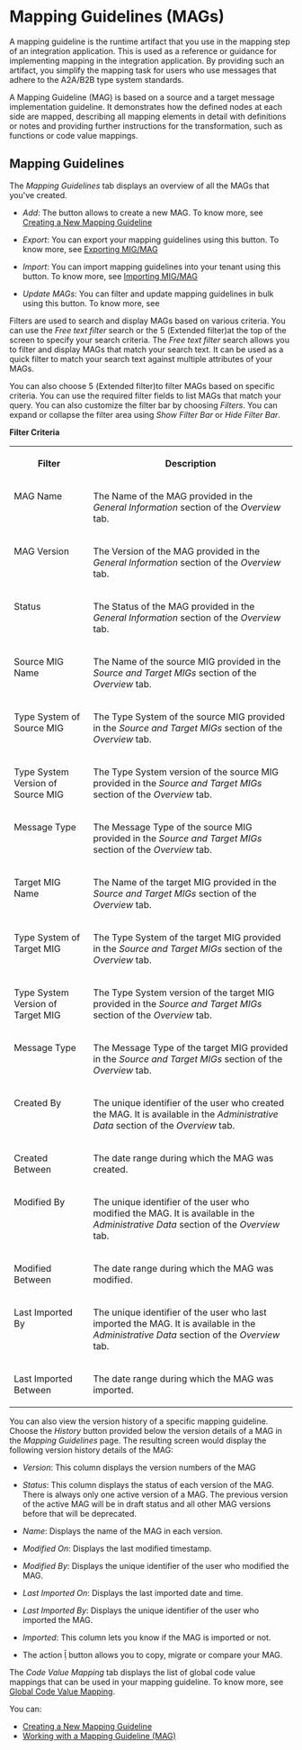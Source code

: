 <!-- loio42124f465fc0472a8ab0de30aa14edef -->

<link rel="stylesheet" type="text/css" href="../css/sap-icons.css"/>

# Mapping Guidelines \(MAGs\)



A mapping guideline is the runtime artifact that you use in the mapping step of an integration application. This is used as a reference or guidance for implementing mapping in the integration application. By providing such an artifact, you simplify the mapping task for users who use messages that adhere to the A2A/B2B type system standards.

A Mapping Guideline \(MAG\) is based on a source and a target message implementation guideline. It demonstrates how the defined nodes at each side are mapped, describing all mapping elements in detail with definitions or notes and providing further instructions for the transformation, such as functions or code value mappings.



<a name="loio42124f465fc0472a8ab0de30aa14edef__section_cl4_ttt_d4b"/>

## Mapping Guidelines

The *Mapping Guidelines* tab displays an overview of all the MAGs that you've created.

-   *Add*: The button allows to create a new MAG. To know more, see [Creating a New Mapping Guideline](creating-a-new-mapping-guideline-a42920e.md)

-   *Export*: You can export your mapping guidelines using this button. To know more, see [Exporting MIG/MAG](exporting-mig-mag-c8bba26.md)
-   *Import*: You can import mapping guidelines into your tenant using this button. To know more, see [Importing MIG/MAG](importing-mig-mag-7139aad.md)
-   *Update MAGs*: You can filter and update mapping guidelines in bulk using this button. To know more, see

Filters are used to search and display MAGs based on various criteria. You can use the *Free text filter* search or the <span class="SAP-icons"></span> \(Extended filter\)at the top of the screen to specify your search criteria. The *Free text filter* search allows you to filter and display MAGs that match your search text. It can be used as a quick filter to match your search text against multiple attributes of your MAGs.

You can also choose <span class="SAP-icons"></span> \(Extended filter\)to filter MAGs based on specific criteria. You can use the required filter fields to list MAGs that match your query. You can also customize the filter bar by choosing *Filters*. You can expand or collapse the filter area using *Show Filter Bar* or *Hide Filter Bar*.

**Filter Criteria**


<table>
<tr>
<th valign="top">

Filter

</th>
<th valign="top">

Description

</th>
</tr>
<tr>
<td valign="top">

MAG Name

</td>
<td valign="top">

The Name of the MAG provided in the *General Information* section of the *Overview* tab.

</td>
</tr>
<tr>
<td valign="top">

MAG Version

</td>
<td valign="top">

The Version of the MAG provided in the *General Information* section of the *Overview* tab.

</td>
</tr>
<tr>
<td valign="top">

Status

</td>
<td valign="top">

The Status of the MAG provided in the *General Information* section of the *Overview* tab.

</td>
</tr>
<tr>
<td valign="top">

Source MIG Name

</td>
<td valign="top">

The Name of the source MIG provided in the *Source and Target MIGs* section of the *Overview* tab.

</td>
</tr>
<tr>
<td valign="top">

Type System of Source MIG

</td>
<td valign="top">

The Type System of the source MIG provided in the *Source and Target MIGs* section of the *Overview* tab.

</td>
</tr>
<tr>
<td valign="top">

Type System Version of Source MIG

</td>
<td valign="top">

The Type System version of the source MIG provided in the *Source and Target MIGs* section of the *Overview* tab.

</td>
</tr>
<tr>
<td valign="top">

Message Type

</td>
<td valign="top">

The Message Type of the source MIG provided in the *Source and Target MIGs* section of the *Overview* tab.

</td>
</tr>
<tr>
<td valign="top">

Target MIG Name

</td>
<td valign="top">

The Name of the target MIG provided in the *Source and Target MIGs* section of the *Overview* tab.

</td>
</tr>
<tr>
<td valign="top">

Type System of Target MIG

</td>
<td valign="top">

The Type System of the target MIG provided in the *Source and Target MIGs* section of the *Overview* tab.

</td>
</tr>
<tr>
<td valign="top">

Type System Version of Target MIG

</td>
<td valign="top">

The Type System version of the target MIG provided in the *Source and Target MIGs* section of the *Overview* tab.

</td>
</tr>
<tr>
<td valign="top">

Message Type

</td>
<td valign="top">

The Message Type of the target MIG provided in the *Source and Target MIGs* section of the *Overview* tab.

</td>
</tr>
<tr>
<td valign="top">

Created By

</td>
<td valign="top">

The unique identifier of the user who created the MAG. It is available in the *Administrative Data* section of the *Overview* tab.

</td>
</tr>
<tr>
<td valign="top">

Created Between

</td>
<td valign="top">

The date range during which the MAG was created.

</td>
</tr>
<tr>
<td valign="top">

Modified By

</td>
<td valign="top">

The unique identifier of the user who modified the MAG. It is available in the *Administrative Data* section of the *Overview* tab.

</td>
</tr>
<tr>
<td valign="top">

Modified Between

</td>
<td valign="top">

The date range during which the MAG was modified.

</td>
</tr>
<tr>
<td valign="top">

Last Imported By

</td>
<td valign="top">

The unique identifier of the user who last imported the MAG. It is available in the *Administrative Data* section of the *Overview* tab.

</td>
</tr>
<tr>
<td valign="top">

Last Imported Between

</td>
<td valign="top">

The date range during which the MAG was imported.

</td>
</tr>
</table>

You can also view the version history of a specific mapping guideline. Choose the *History* button provided below the version details of a MAG in the *Mapping Guidelines* page. The resulting screen would display the following version history details of the MAG:

-   *Version*: This column displays the version numbers of the MAG

-   *Status*: This column displays the status of each version of the MAG. There is always only one active version of a MAG. The previous version of the active MAG will be in draft status and all other MAG versions before that will be deprecated.

-   *Name*: Displays the name of the MAG in each version.

-   *Modified On*: Displays the last modified timestamp.

-   *Modified By*: Displays the unique identifier of the user who modified the MAG.

-   *Last Imported On*: Displays the last imported date and time.

-   *Last Imported By*: Displays the unique identifier of the user who imported the MAG.
-   *Imported*: This column lets you know if the MAG is imported or not.
-   The action <span class="SAP-icons"></span> button allows you to copy, migrate or compare your MAG.

The *Code Value Mapping* tab displays the list of global code value mappings that can be used in your mapping guideline. To know more, see [Global Code Value Mapping](global-code-value-mapping-fd1d3ff.md).



You can:

-   [Creating a New Mapping Guideline](creating-a-new-mapping-guideline-a42920e.md)
-   [Working with a Mapping Guideline \(MAG\)](working-with-a-mapping-guideline-mag-0803ca6.md)

